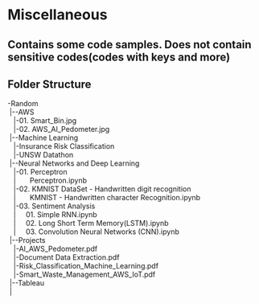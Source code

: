 # Miscellaneous
## Contains some code samples. Does not contain sensitive codes(codes with keys and more)
Folder Structure
------------------------------------------------------------
-Random\
&nbsp;|--AWS\
&nbsp;&nbsp;&nbsp;|-01. Smart_Bin.jpg\
&nbsp;&nbsp;&nbsp;|-02. AWS_AI_Pedometer.jpg\
&nbsp;|--Machine Learning\
&nbsp;&nbsp;&nbsp;|-Insurance Risk Classification\
&nbsp;&nbsp;&nbsp;|-UNSW Datathon\
&nbsp;|--Neural Networks and Deep Learning\
&nbsp;&nbsp;&nbsp;|-01. Perceptron\
&nbsp;&nbsp;&nbsp;|&nbsp;&nbsp;&nbsp;&nbsp;&nbsp;&nbsp; Perceptron.ipynb\
&nbsp;&nbsp;&nbsp;|-02. KMNIST DataSet - Handwritten digit recognition\
&nbsp;&nbsp;&nbsp;|&nbsp;&nbsp;&nbsp;&nbsp;&nbsp;&nbsp; KMNIST - Handwritten character Recognition.ipynb\
&nbsp;&nbsp;&nbsp;|-03. Sentiment Analysis\
&nbsp;&nbsp;&nbsp;|&nbsp;&nbsp;&nbsp;&nbsp;&nbsp;01. Simple RNN.ipynb\
&nbsp;&nbsp;&nbsp;|&nbsp;&nbsp;&nbsp;&nbsp;&nbsp;02. Long Short Term Memory(LSTM).ipynb\
&nbsp;&nbsp;&nbsp;|&nbsp;&nbsp;&nbsp;&nbsp;&nbsp;03. Convolution Neural Networks (CNN).ipynb\
&nbsp;|--Projects\
&nbsp;&nbsp;&nbsp;|-AI_AWS_Pedometer.pdf\
&nbsp;&nbsp;&nbsp;|-Document Data Extraction.pdf\
&nbsp;&nbsp;&nbsp;|-Risk_Classification_Machine_Learning.pdf\
&nbsp;&nbsp;&nbsp;|-Smart_Waste_Management_AWS_IoT.pdf\
&nbsp;|--Tableau\
&nbsp;|

